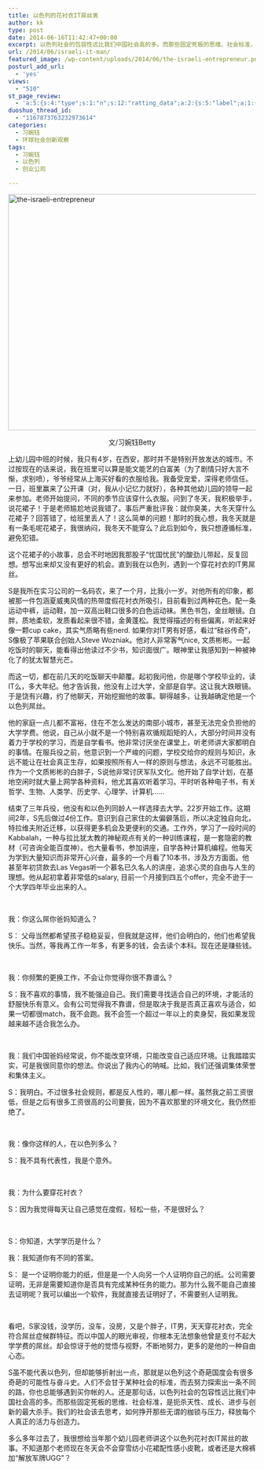 ```yaml
---
title: 以色列的花衬衣IT屌丝男
author: kk
type: post
date: 2014-06-16T11:42:47+00:00
excerpt: 以色列社会的包容性远比我们中国社会高的多。而那些固定死板的思维、社会标准，是扼杀天性、成长、进步与创新的最大杀手。我们的社会该去思考，如何挣开那些无谓的枷锁与压力，释放每个人真正的活力与创造力。
url: /2014/06/israeli-it-man/
featured_image: /wp-content/uploads/2014/06/the-israeli-entrepreneur.png
posturl_add_url:
  - 'yes'
views:
  - "510"
st_page_review:
  - 'a:5:{s:4:"type";s:1:"n";s:12:"ratting_data";a:2:{s:5:"label";a:1:{i:0;s:0:"";}s:5:"score";a:1:{i:0;s:1:"0";}}s:7:"postion";s:2:"tl";s:5:"title";s:0:"";s:11:"score_label";s:0:"";}'
duoshuo_thread_id:
  - "1167873763232973614"
categories:
  - 习婉钰
  - 环球社会创新观察
tags:
  - 习婉钰
  - 以色列
  - 创业公司

---
```

[<img class="alignnone size-full wp-image-9248" src="http://hicape.com/wp-content/uploads/2014/06/the-israeli-entrepreneur.png" alt="the-israeli-entrepreneur" width="616" height="480" srcset="http://hicape.com/wp-content/uploads/2014/06/the-israeli-entrepreneur.png 616w, http://hicape.com/wp-content/uploads/2014/06/the-israeli-entrepreneur-300x233.png 300w" sizes="(max-width: 616px) 100vw, 616px" />][1]

<p style="text-align: center;">
  文/习婉钰Betty
</p>

上幼儿园中班的时候，我只有4岁，在西安，那时并不是特别开放发达的城市。不过按现在的话来说，我在班里可以算是能文能艺的白富美（为了剧情只好大言不惭，求别喷），爷爷经常从上海买好看的衣服给我。我备受宠爱，深得老师信任。一日，班里赢来了公开课（对，我从小记忆力就好），各种其他幼儿园的领导一起来参加。老师开始提问，不同的季节应该穿什么衣服。问到了冬天，我积极举手，说花裙子！于是老师尴尬地说我错了。事后严重批评我：就你臭美，大冬天穿什么花裙子？回答错了，给班里丢人了！这么简单的问题！那时的我心想，我冬天就是有一条毛呢花裙子，我很纳闷，我冬天不能穿么？此后到如今，我只想遵循标准，避免犯错。

这个花裙子的小故事，总会不时地因我那股子“忧国忧民”的酸劲儿带起，反复回想。想写出来却又没有更好的机会。直到我在以色列，遇到一个穿花衬衣的IT男屌丝。

S是我所在实习公司的一名码农，来了一个月，比我小一岁。对他所有的印象，都被那一件包涵夏威夷风情的热带度假花衬衣所吸引，目前看到过两种花色。配一条运动中裤，运动鞋，加一双高出鞋口很多的白色运动袜。黑色书包，金丝眼镜。白胖，质地柔软，发质看起来很不错，金黄蓬松。我觉得描述的有些偏离，听起来好像一颗cup cake，其实气质略有些nerd. 如果你对IT男有好感，看过“硅谷传奇”，S像极了苹果联合创始人Steve Wozniak。他对人非常客气nice, 文质彬彬。一起吃饭时的聊天，能看得出他读过不少书，知识面很广。眼神里让我感知到一种被神化了的犹太智慧光芒。

而这一切，都在前几天的吃饭聊天中颠覆。起初我问他，你是哪个学校毕业的，读IT么，多大年纪。他才告诉我，他没有上过大学，全部是自学。这让我大跌眼镜。于是饶有兴趣，约了他聊天，开始挖掘他的故事。聊得越多，让我越确定他是一个以色列屌丝。

他的家庭一点儿都不富裕，住在不怎么发达的南部小城市，甚至无法完全负担他的大学学费。他说，自己从小就不是一个特别喜欢循规蹈矩的人，大部分时间并没有着力于学校的学习，而是自学看书。他非常讨厌坐在课堂上，听老师讲大家都明白的事情。在服兵役之前，他意识到一个严峻的问题，学校交给你的规则与知识，永远不能让在社会真正生存，如果按照所有人一样的原则与想法，永远不可能胜出。作为一个文质彬彬的白胖子，S说他非常讨厌军队文化。他开始了自学计划，在基地空闲时就大量上网学各种资料，他尤其喜欢听着学习。平时听各种电子书，有关哲学、生物、人类学、历史学、心理学、计算机……

结束了三年兵役，他没有和以色列同龄人一样选择去大学。22岁开始工作。这期间2年，S先后做过4份工作。意识到自己家住的太偏僻落后，所以决定独自向北，特拉维夫附近迁移，以获得更多机会及更便利的交通。工作外，学习了一段时间的Kabbalah，一种与拉比犹太教的神秘观点有关的一种训练课程，是一套隐密的教材（可咨询全能百度神）。也大量看书，参加讲座，自学各种计算机编程。他每天为学到大量知识而非常开心兴奋，最多的一个月看了10本书，涉及方方面面。他甚至年初贷款去Las Vegas听一个慕名已久名人的讲座，追求心灵的自由与人生的理想。他从起初拿着非常低的salary, 目前一个月接到四五个offer，完全不逊于一个大学四年毕业出来的人。

&nbsp;

我：你这么屌你爸妈知道么？

S： 父母当然都希望孩子稳稳妥妥，但我就是这样，他们会明白的，他们也希望我快乐。当然，等我再工作一年多，有更多的钱，会去读个本科。现在还是赚些钱。

&nbsp;

我：你频繁的更换工作，不会让你觉得你很不靠谱么？

S：我不喜欢的事情，我不能强迫自己。我们需要寻找适合自己的环境，才能活的舒服快乐有意义。会有公司觉得我不靠谱，但是取决于我是否真正喜欢与适合，如果一切都很match，我不会跑。我不会签一个超过一年以上的卖身契，我如果发现越来越不适合我怎么办。

&nbsp;

我：我们中国爸妈经常说，你不能改变环境，只能改变自己适应环境。让我踏踏实实，可是我很同意你的想法。你说出了我内心的呐喊。比如，我们还强调集体荣誉和集体主义。

S：我明白。不过很多社会规则，都是反人性的，哪儿都一样。虽然我之前工资很低，但是之后有很多工资很高的公司要我，因为不喜欢那里的环境文化，我仍然拒绝了。

&nbsp;

我：像你这样的人，在以色列多么？

S：我不具有代表性，我是个意外。

&nbsp;

我：为什么要穿花衬衣？

S：因为我觉得每天让自己感觉在度假，轻松一些，不是很好么？

&nbsp;

S：你知道，大学学历是什么？

我：我知道你有不同的答案。

S： 是一个证明你能力的纸，但是是一个人向另一个人证明你自己的纸。公司需要证明，无非是需要知道你是否具有完成某种任务的能力。那为什么我不能自己直接去证明呢？我可以编出一个软件，我就直接去证明好了，不需要别人证明我。

&nbsp;

看吧，S家没钱，没学历，没车，没房，又是个胖子，IT男，天天穿花衬衣，完全符合屌丝症候群特征。而以中国人的眼光审视，你根本无法想象他曾是支付不起大学学费的屌丝。却会惊讶于他的觉悟与视野，不断地努力，更多的是他的一种自由心态。

S虽不能代表以色列，但却能够折射出一点，那就是以色列这个奇葩国度会有很多奇葩的可能性与奋斗史。人们不会甘于某种社会的标准，而去努力探索出一条不同的路，你也总能够遇到买你帐的人。还是那句话，以色列社会的包容性远比我们中国社会高的多。而那些固定死板的思维、社会标准，是扼杀天性、成长、进步与创新的最大杀手。我们的社会该去思考，如何挣开那些无谓的枷锁与压力，释放每个人真正的活力与创造力。

多么多年过去了，我很想给当年那个幼儿园老师讲这个以色列花衬衣IT屌丝的故事。不知道那个老师现在冬天会不会穿雪纺小花裙配性感小皮靴，或者还是大棉裤加“解放军牌UGG”？

&nbsp;

 [1]: http://hicape.com/wp-content/uploads/2014/06/the-israeli-entrepreneur.png